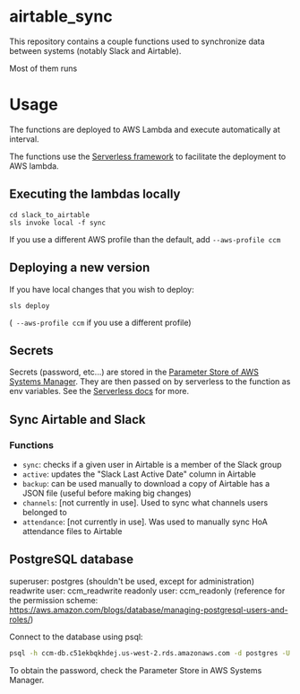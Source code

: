 # airtable_sync

This repository contains a couple functions used to synchronize data between systems (notably Slack and Airtable).

Most of them runs 

# Usage

The functions are deployed to AWS Lambda and execute automatically at interval.

The functions use the [Serverless framework](https://www.serverless.com/) to facilitate the deployment to AWS lambda.

## Executing the lambdas locally

```
cd slack_to_airtable
sls invoke local -f sync
```

If you use a different AWS profile than the default, add `--aws-profile ccm`

## Deploying a new version

If you have local changes that you wish to deploy:
```
sls deploy
```
(` --aws-profile ccm` if you use a different profile)


## Secrets

Secrets (password, etc...) are stored in the [Parameter Store of AWS Systems Manager](https://us-west-2.console.aws.amazon.com/systems-manager/parameters). They are then passed on by serverless to the function as env variables. See the [Serverless docs](https://www.serverless.com/framework/docs/providers/aws/guide/variables/#reference-variables-using-the-ssm-parameter-store) for more.

## Sync Airtable and Slack

### Functions

- `sync`: checks if a given user in Airtable is a member of the Slack group
- `active`: updates the "Slack Last Active Date" column in Airtable
- `backup`: can be used manually to download a copy of Airtable has a JSON file (useful before making big changes)
- `channels`: [not currently in use]. Used to sync what channels users belonged to
- `attendance`: [not currently in use]. Was used to manually sync HoA attendance files to Airtable

## PostgreSQL database

superuser: postgres (shouldn't be used, except for administration)
readwrite user: ccm_readwrite
readonly user: ccm_readonly
(reference for the permission scheme: https://aws.amazon.com/blogs/database/managing-postgresql-users-and-roles/)

Connect to the database using psql:
```bash
psql -h ccm-db.c51ekbqkhdej.us-west-2.rds.amazonaws.com -d postgres -U ccm_readwrite -W
```

To obtain the password, check the Parameter Store in AWS Systems Manager.
